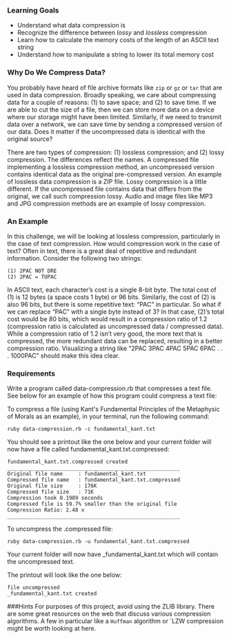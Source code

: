 ### Learning Goals

* Understand what data compression is
* Recognize the difference between *lossy* and *lossless* compression
* Learn how to calculate the memory costs of the length of an ASCII text string
* Understand how to manipulate a string to lower its total memory cost

### Why Do We Compress Data?

You probably have heard of file archive formats like `zip` or `gz` or `tar` that are used in data compression. Broadly speaking, we care about compressing data for a couple of reasons: (1) to save space; and (2) to save time. If we are able to cut the size of a file, then we can store more data on a device where our storage might have been limited. Similarly, if we need to transmit data over a network, we can save time by sending a compressed version of our data. Does it matter if the uncompressed data is identical with the original source?

There are two types of compression: (1) lossless compression; and (2) lossy compression. The differences reflect the names. A compressed file implementing a lossless compression method, an uncompressed version contains identical data as the original pre-compressed version. An example of lossless data compression is a ZIP file. Lossy compression is a little different. If the uncompressed file contains data that differs from the original, we call such compression lossy. Audio and image files like MP3 and JPG compression methods are an example of lossy compression.

### An Example

In this challenge, we will be looking at lossless compression, particularly in the case of text compression. How would compression work in the case of text? Often in text, there is a great deal of repetitive and redundant information. Consider the following two strings:

```
(1) 2PAC NOT DRE
(2) 2PAC = TUPAC
```

In ASCII text, each character’s cost is a single 8-bit byte. The total cost of (1) is 12 bytes (a space costs 1 byte) or 96 bits. Similarly, the cost of (2) is also 96 bits, but there is some repetitive text: “PAC" in particular. So what if we can replace “PAC” with a single byte instead of 3? In that case, (2)’s total cost would be 80 bits, which would result in a compression ratio of 1.2 (compression ratio is calculated as uncompressed data / compressed data). While a compression ratio of 1.2 isn’t very good, the more text that is compressed, the more redundant data can be replaced, resulting in a better compression ratio. Visualizing a string like “2PAC 3PAC 4PAC 5PAC 6PAC . . . 1000PAC” should make this idea clear.

### Requirements

Write a program called data-compression.rb that compresses a text file. See below for an example of how this program could compress a text file:

To compress a file (using Kant's Fundamental Principles of the Metaphysic of Morals as an example), in your terminal, run the following command:

```no-highlight
ruby data-compression.rb -c fundamental_kant.txt
```

You should see a printout like the one below and your current folder will now have a file called fundamental_kant.txt.compressed:

```no-highlight
fundamental_kant.txt.compressed created
________________________________________________________
Original file name     : fundamental_kant.txt
Compressed file name   : fundamental_kant.txt.compressed
Original file size     : 176K
Compressed file size   : 71K
Compression took 0.1989 seconds
Compressed file is 59.7% smaller than the original file
Compression Ratio: 2.48 x
________________________________________________________
```

To uncompress the .compressed file:

```no-highlight
ruby data-compression.rb -u fundamental_kant.txt.compressed
```

Your current folder will now have _fundamental_kant.txt which will contain the uncompressed text.

The printout will look like the one below:

```no-highlight
file uncompressed
_fundamental_kant.txt created
```

###Hints
For purposes of this project, avoid using the ZLIB library. There are some great resources on the web that discuss various compression algorithms. A few in particular like a `Huffman` algorithm or `LZW compression might be worth looking at here.
